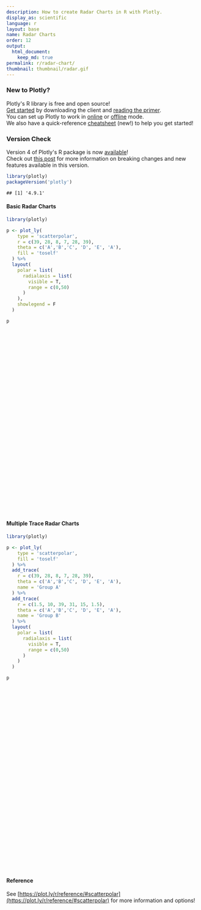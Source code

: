 ```yaml
---
description: How to create Radar Charts in R with Plotly.
display_as: scientific
language: r
layout: base
name: Radar Charts
order: 12
output:
  html_document:
    keep_md: true
permalink: r/radar-chart/
thumbnail: thumbnail/radar.gif
---
```




### New to Plotly?

Plotly's R library is free and open source!<br>
[Get started](https://plot.ly/r/getting-started/) by downloading the client and [reading the primer](https://plot.ly/r/getting-started/).<br>
You can set up Plotly to work in [online](https://plot.ly/r/getting-started/#hosting-graphs-in-your-online-plotly-account) or [offline](https://plot.ly/r/offline/) mode.<br>
We also have a quick-reference [cheatsheet](https://images.plot.ly/plotly-documentation/images/r_cheat_sheet.pdf) (new!) to help you get started!

### Version Check

Version 4 of Plotly's R package is now [available](https://plot.ly/r/getting-started/#installation)!<br>
Check out [this post](http://moderndata.plot.ly/upgrading-to-plotly-4-0-and-above/) for more information on breaking changes and new features available in this version.


```r
library(plotly)
packageVersion('plotly')
```

```
## [1] '4.9.1'
```

#### Basic Radar Charts


```r
library(plotly)

p <- plot_ly(
    type = 'scatterpolar',
    r = c(39, 28, 8, 7, 28, 39),
    theta = c('A','B','C', 'D', 'E', 'A'),
    fill = 'toself'
  ) %>%
  layout(
    polar = list(
      radialaxis = list(
        visible = T,
        range = c(0,50)
      )
    ),
    showlegend = F
  )

p
```

<div id="htmlwidget-d667150b189c71f20273" style="width:672px;height:480px;" class="plotly html-widget"></div>
<script type="application/json" data-for="htmlwidget-d667150b189c71f20273">{"x":{"visdat":{"344550715e5":["function () ","plotlyVisDat"]},"cur_data":"344550715e5","attrs":{"344550715e5":{"r":[39,28,8,7,28,39],"theta":["A","B","C","D","E","A"],"fill":"toself","alpha_stroke":1,"sizes":[10,100],"spans":[1,20],"type":"scatterpolar"}},"layout":{"margin":{"b":40,"l":60,"t":25,"r":10},"polar":{"radialaxis":{"visible":true,"range":[0,50]}},"showlegend":false,"hovermode":"closest"},"source":"A","config":{"showSendToCloud":false},"data":[{"fillcolor":"rgba(31,119,180,0.5)","r":[39,28,8,7,28,39],"theta":["A","B","C","D","E","A"],"fill":"toself","type":"scatterpolar","mode":"markers","marker":{"color":"rgba(31,119,180,1)","line":{"color":"rgba(31,119,180,1)"}},"line":{"color":"rgba(31,119,180,1)"},"frame":null}],"highlight":{"on":"plotly_click","persistent":false,"dynamic":false,"selectize":false,"opacityDim":0.2,"selected":{"opacity":1},"debounce":0},"shinyEvents":["plotly_hover","plotly_click","plotly_selected","plotly_relayout","plotly_brushed","plotly_brushing","plotly_clickannotation","plotly_doubleclick","plotly_deselect","plotly_afterplot","plotly_sunburstclick"],"base_url":"https://plot.ly"},"evals":[],"jsHooks":[]}</script>

#### Multiple Trace Radar Charts


```r
library(plotly)

p <- plot_ly(
    type = 'scatterpolar',
    fill = 'toself'
  ) %>%
  add_trace(
    r = c(39, 28, 8, 7, 28, 39),
    theta = c('A','B','C', 'D', 'E', 'A'),
    name = 'Group A'
  ) %>%
  add_trace(
    r = c(1.5, 10, 39, 31, 15, 1.5),
    theta = c('A','B','C', 'D', 'E', 'A'),
    name = 'Group B'
  ) %>%
  layout(
    polar = list(
      radialaxis = list(
        visible = T,
        range = c(0,50)
      )
    )
  )

p
```

<div id="htmlwidget-b9a0f1f680deba1c99e3" style="width:672px;height:480px;" class="plotly html-widget"></div>
<script type="application/json" data-for="htmlwidget-b9a0f1f680deba1c99e3">{"x":{"visdat":{"3445149580e0":["function () ","plotlyVisDat"]},"cur_data":"3445149580e0","attrs":{"3445149580e0":{"fill":"toself","alpha_stroke":1,"sizes":[10,100],"spans":[1,20],"type":"scatterpolar"},"3445149580e0.1":{"fill":"toself","alpha_stroke":1,"sizes":[10,100],"spans":[1,20],"type":"scatterpolar","r":[39,28,8,7,28,39],"theta":["A","B","C","D","E","A"],"name":"Group A","inherit":true},"3445149580e0.2":{"fill":"toself","alpha_stroke":1,"sizes":[10,100],"spans":[1,20],"type":"scatterpolar","r":[1.5,10,39,31,15,1.5],"theta":["A","B","C","D","E","A"],"name":"Group B","inherit":true}},"layout":{"margin":{"b":40,"l":60,"t":25,"r":10},"polar":{"radialaxis":{"visible":true,"range":[0,50]}},"hovermode":"closest","showlegend":true},"source":"A","config":{"showSendToCloud":false},"data":[{"fillcolor":"rgba(31,119,180,0.5)","fill":"toself","type":"scatterpolar","mode":"markers","marker":{"color":"rgba(31,119,180,1)","line":{"color":"rgba(31,119,180,1)"}},"line":{"color":"rgba(31,119,180,1)"},"frame":null},{"fillcolor":"rgba(255,127,14,0.5)","fill":"toself","type":"scatterpolar","r":[39,28,8,7,28,39],"theta":["A","B","C","D","E","A"],"name":"Group A","mode":"markers","marker":{"color":"rgba(255,127,14,1)","line":{"color":"rgba(255,127,14,1)"}},"line":{"color":"rgba(255,127,14,1)"},"frame":null},{"fillcolor":"rgba(44,160,44,0.5)","fill":"toself","type":"scatterpolar","r":[1.5,10,39,31,15,1.5],"theta":["A","B","C","D","E","A"],"name":"Group B","mode":"markers","marker":{"color":"rgba(44,160,44,1)","line":{"color":"rgba(44,160,44,1)"}},"line":{"color":"rgba(44,160,44,1)"},"frame":null}],"highlight":{"on":"plotly_click","persistent":false,"dynamic":false,"selectize":false,"opacityDim":0.2,"selected":{"opacity":1},"debounce":0},"shinyEvents":["plotly_hover","plotly_click","plotly_selected","plotly_relayout","plotly_brushed","plotly_brushing","plotly_clickannotation","plotly_doubleclick","plotly_deselect","plotly_afterplot","plotly_sunburstclick"],"base_url":"https://plot.ly"},"evals":[],"jsHooks":[]}</script>

#### Reference

See [https://plot.ly/r/reference/#scatterpolar](https://plot.ly/r/reference/#scatterpolar) for more information and options!
